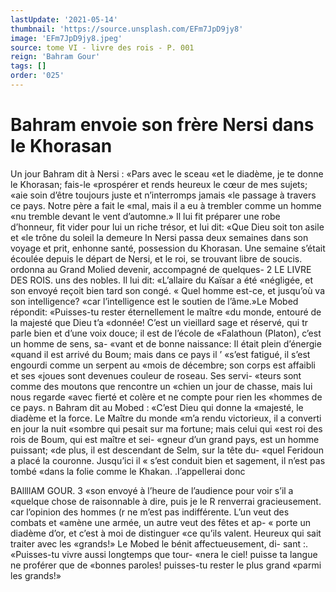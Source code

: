 ```yaml
---
lastUpdate: '2021-05-14'
thumbnail: 'https://source.unsplash.com/EFm7JpD9jy8'
image: 'EFm7JpD9jy8.jpeg'
source: tome VI - livre des rois - P. 001
reign: 'Bahram Gour'
tags: []
order: '025'
---
```


# Bahram envoie son frère Nersi dans le Khorasan

Un jour Bahram dit à Nersi : «Pars avec le sceau «et le diadème, je te donne le Khorasan; fais-le «prospérer et rends heureux le cœur de mes sujets; «aie soin d’être toujours juste et n’interromps jamais
«le passage à travers ce pays. Notre père a fait le «mal, mais il a eu à trembler comme un homme «nu tremble devant le vent d’automne.» Il lui fit préparer une robe d’honneur, fit vider pour lui un riche trésor, et lui dit: «Que Dieu soit ton asile et «le trône du soleil la demeure ln Nersi passa deux semaines dans son voyage et prit, enhonne santé, possession du Khorasan.
Une semaine s’était écoulée depuis le départ de
Nersi, et le roi, se trouvant libre de soucis. ordonna au Grand Molied devenir, accompagné de quelques-
2 LE LIVRE DES ROIS.
uns des nobles. Il lui dit: «L’allaire du Kaïsar a été
«négligée, et son envoyé reçoit bien tard son congé.
« Quel homme est-ce, et jusqu’où va son intelligence? «car l’intelligence est le soutien de l’âme.»Le Mobed répondit: «Puisses-tu rester éternellement le maître «du monde, entouré de la majesté que Dieu t’a «donnée! C’est un vieillard sage et réservé, qui
tr parle bien et d’une voix douce; il est de l’école de «Falathoun (Platon), c’est un homme de sens, sa- «vant et de bonne naissance: Il était plein d’énergie «quand il est arrivé du Boum; mais dans ce pays il ’ «s’est fatigué, il s’est engourdi comme un serpent au
«mois de décembre; son corps est affaibli et ses
«joues sont devenues couleur de roseau. Ses servi-
«teurs sont comme des moutons que rencontre un «chien un jour de chasse, mais lui nous regarde «avec fierté et colère et ne compte pour rien les «hommes de ce pays. n
Bahram dit au Mobed : «C’est Dieu qui donne la «majesté, le diadème et la force. Le Maître du monde
«m’a rendu victorieux, il a converti en jour la nuit «sombre qui pesait sur ma fortune; mais celui qui «est roi des rois de Boum, qui est maître et sei- «gneur d’un grand pays, est un homme puissant;
«de plus, il est descendant de Selm, sur la tête du- «quel Feridoun a placé la couronne. Jusqu’ici il
« s’est conduit bien et sagement, il n’est pas tombé
«dans la folie comme le Khakan. .I’appellerai donc

BAllllAM GOUR. 3 «son envoyé à l’heure de l’audience pour voir s’il a
«quelque chose de raisonnable à dire, puis je le R renverrai gracieusement. car l’opinion des hommes (r ne m’est pas indifférente. L’un veut des combats et «amène une armée, un autre veut des fêtes et ap-
« porte un diadème d’or, et c’est à moi de distinguer
«ce qu’ils valent. Heureux qui sait traiter avec les «grands!» Le Mobed le bénit affectueusement, di- sant :. «Puisses-tu vivre aussi longtemps que tour- «nera le ciel! puisse ta langue ne proférer que de «bonnes paroles! puisses-tu rester le plus grand «parmi les grands!»
